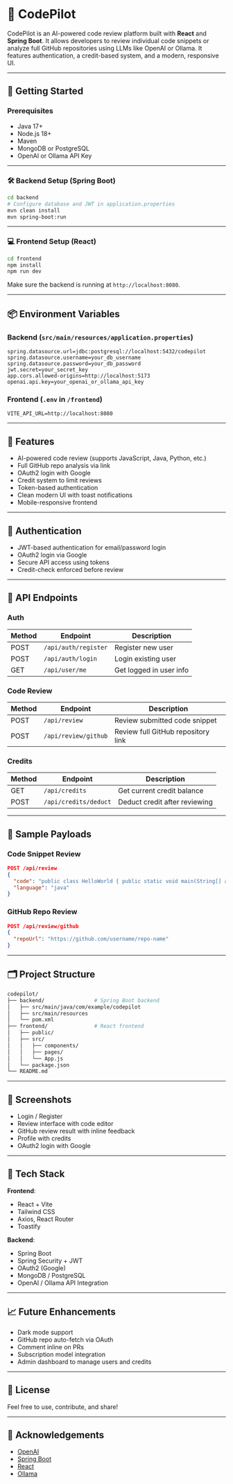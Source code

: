 # 🤖 CodePilot

CodePilot is an AI-powered code review platform built with **React** and **Spring Boot**. It allows developers to review individual code snippets or analyze full GitHub repositories using LLMs like OpenAI or Ollama. It features authentication, a credit-based system, and a modern, responsive UI.

---

## 🚀 Getting Started

### Prerequisites

- Java 17+
- Node.js 18+
- Maven
- MongoDB or PostgreSQL
- OpenAI or Ollama API Key

---

### 🛠 Backend Setup (Spring Boot)

```bash
cd backend
# Configure database and JWT in application.properties
mvn clean install
mvn spring-boot:run
```

---

### 💻 Frontend Setup (React)

```bash
cd frontend
npm install
npm run dev
```

Make sure the backend is running at `http://localhost:8080`.

---

## 📦 Environment Variables

### Backend (`src/main/resources/application.properties`)

```properties
spring.datasource.url=jdbc:postgresql://localhost:5432/codepilot
spring.datasource.username=your_db_username
spring.datasource.password=your_db_password
jwt.secret=your_secret_key
app.cors.allowed-origins=http://localhost:5173
openai.api.key=your_openai_or_ollama_api_key
```

### Frontend (`.env` in `/frontend`)

```env
VITE_API_URL=http://localhost:8080
```

---

## 🧠 Features

- AI-powered code review (supports JavaScript, Java, Python, etc.)
- Full GitHub repo analysis via link
- OAuth2 login with Google
- Credit system to limit reviews
- Token-based authentication
- Clean modern UI with toast notifications
- Mobile-responsive frontend

---

## 🔐 Authentication

- JWT-based authentication for email/password login
- OAuth2 login via Google
- Secure API access using tokens
- Credit-check enforced before review

---

## 🔁 API Endpoints

### Auth

| Method | Endpoint             | Description             |
|--------|----------------------|-------------------------|
| POST   | `/api/auth/register` | Register new user       |
| POST   | `/api/auth/login`    | Login existing user     |
| GET    | `/api/user/me`       | Get logged in user info |

### Code Review

| Method | Endpoint              | Description                        |
|--------|-----------------------|------------------------------------|
| POST   | `/api/review`         | Review submitted code snippet      |
| POST   | `/api/review/github`  | Review full GitHub repository link |

### Credits

| Method | Endpoint               | Description                   |
|--------|------------------------|-------------------------------|
| GET    | `/api/credits`         | Get current credit balance    |
| POST   | `/api/credits/deduct`  | Deduct credit after reviewing |

---

## 🧪 Sample Payloads

### Code Snippet Review

```json
POST /api/review
{
  "code": "public class HelloWorld { public static void main(String[] args) { System.out.println(\"Hello\"); } }",
  "language": "java"
}
```

### GitHub Repo Review

```json
POST /api/review/github
{
  "repoUrl": "https://github.com/username/repo-name"
}
```

---

## 🗂️ Project Structure

```bash
codepilot/
├── backend/                # Spring Boot backend
│   ├── src/main/java/com/example/codepilot
│   ├── src/main/resources
│   └── pom.xml
├── frontend/               # React frontend
│   ├── public/
│   ├── src/
│   │   ├── components/
│   │   ├── pages/
│   │   └── App.js
│   └── package.json
└── README.md
```

---

## 📸 Screenshots

- Login / Register
- Review interface with code editor
- GitHub review result with inline feedback
- Profile with credits
- OAuth2 login with Google

---

## 🤖 Tech Stack

**Frontend**:  
- React + Vite  
- Tailwind CSS  
- Axios, React Router  
- Toastify

**Backend**:  
- Spring Boot  
- Spring Security + JWT  
- OAuth2 (Google)  
- MongoDB / PostgreSQL  
- OpenAI / Ollama API Integration

---

## 📈 Future Enhancements

- Dark mode support
- GitHub repo auto-fetch via OAuth
- Comment inline on PRs
- Subscription model integration
- Admin dashboard to manage users and credits

---

## 📄 License

Feel free to use, contribute, and share!

---

## 🙌 Acknowledgements

- [OpenAI](https://openai.com/)
- [Spring Boot](https://spring.io/projects/spring-boot)
- [React](https://reactjs.org/)
- [Ollama](https://ollama.com)

